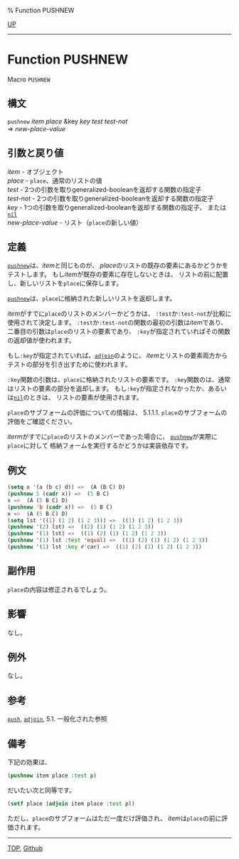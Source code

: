 % Function PUSHNEW

[UP](14.2.html)  

---

# Function PUSHNEW


Macro `PUSHNEW`


## 構文

`pushnew` *item* *place* &key *key* *test* *test-not*  
=> *new-place-value*


## 引数と戻り値

*item* - オブジェクト  
*place* - `place`、通常のリストの値  
*test* - 2つの引数を取りgeneralized-booleanを返却する関数の指定子  
*test-not* - 2つの引数を取りgeneralized-booleanを返却する関数の指定子  
*key* - 1つの引数を取りgeneralized-booleanを返却する関数の指定子、
または[`nil`](5.3.nil-variable.html)  
*new-place-value* - リスト（`place`の新しい値）


## 定義


[`pushnew`](14.2.pushnew.html)は、*item*と同じものが、
*place*のリストの既存の要素にあるかどうかをテストします。
もし*item*が既存の要素に存在しないときは、
リストの前に配置し、新しいリストを`place`に保存します。

[`pushnew`](14.2.pushnew.html)は、`place`に格納された新しいリストを返却します。

*item*がすでに`place`のリストのメンバーかどうかは、
`:test`か`:test-not`が比較に使用されて決定します。
`:test`か`:test-not`の関数の最初の引数は*item*であり、
二番目の引数は`place`のリストの要素であり、
`:key`が指定されていればその関数の返却値が使われます。

もし`:key`が指定されていれば、[`adjoin`](14.2.adjoin.html)のように、
*item*とリストの要素両方からテストの部分を引き出すために使われます。

`:key`関数の引数は、`place`に格納されたリストの要素です。
`:key`関数のは、通常はリストの要素の部分を返却します。
もし`:key`が指定されなかったか、あるいは[`nil`](5.3.nil-variable.html)のときは、
リストの要素が使用されます。

`place`のサブフォームの評価についての情報は、
5.1.1.1. `place`のサブフォームの評価をご確認ください。

*iterm*がすでに`place`のリストのメンバーであった場合に、
[`pushnew`](14.2.pushnew.html)が実際に`place`に対して
格納フォームを実行するかどうかは実装依存です。


## 例文

```lisp
(setq x '(a (b c) d)) =>  (A (B C) D)
(pushnew 5 (cadr x)) =>  (5 B C)   
x =>  (A (5 B C) D)
(pushnew 'b (cadr x)) =>  (5 B C)  
x =>  (A (5 B C) D)
(setq lst '((1) (1 2) (1 2 3))) =>  ((1) (1 2) (1 2 3))
(pushnew '(2) lst) =>  ((2) (1) (1 2) (1 2 3))
(pushnew '(1) lst) =>  ((1) (2) (1) (1 2) (1 2 3))
(pushnew '(1) lst :test 'equal) =>  ((1) (2) (1) (1 2) (1 2 3))
(pushnew '(1) lst :key #'car) =>  ((1) (2) (1) (1 2) (1 2 3)) 
```


## 副作用

`place`の内容は修正されるでしょう。


## 影響

なし。


## 例外

なし。


## 参考

[`push`](14.2.push.html),
[`adjoin`](14.2.adjoin.html),
5.1. 一般化された参照


## 備考

下記の効果は、

```lisp
(pushnew item place :test p)
```

だいたい次と同等です。

```lisp
(setf place (adjoin item place :test p))
```

ただし、`place`のサブフォームはただ一度だけ評価され、
*item*は`place`の前に評価されます。


---
[TOP](index.html),  [Github](https://github.com/nptcl/npt-japanese)

